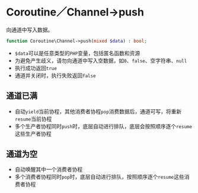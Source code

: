 # Coroutine／Channel->push

向通道中写入数据。

```php
function Coroutine\Channel->push(mixed $data) : bool;
```

* `$data`可以是任意类型的`PHP`变量，包括匿名函数和资源
* 为避免产生歧义，请勿向通道中写入空数据，如`0`、`false`、空字符串、`null`
* 执行成功返回`true`
* 通道并关闭时，执行失败返回`false`

通道已满
----
* 自动`yield`当前协程，其他消费者协程`pop`消费数据后，通道可写，将重新`resume`当前协程
* 多个生产者协程同时`push`时，底层自动进行排队，底层会按照顺序逐个`resume`这些生产者协程

通道为空
----
* 自动唤醒其中一个消费者协程
* 多个消费者协程同时`pop`时，底层自动进行排队，按照顺序逐个`resume`这些消费者协程

